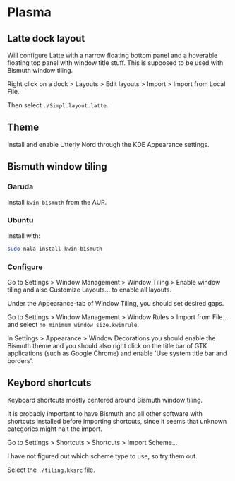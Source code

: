 # Plasma

## Latte dock layout
Will configure Latte with a narrow floating bottom panel and a hoverable floating top panel with window title stuff. This is supposed to be used with Bismuth window tiling.  

Right click on a dock > Layouts > Edit layouts > Import > Import from Local File.

Then select `./Simpl.layout.latte`.

## Theme
Install and enable Utterly Nord through the KDE Appearance settings.

## Bismuth window tiling

### Garuda
Install `kwin-bismuth` from the AUR.

### Ubuntu
Install with:
```sh
sudo nala install kwin-bismuth
```

### Configure
Go to Settings > Window Management > Window Tiling > Enable window tiling and also Customize Layouts... to enable all layouts. 

Under the Appearance-tab of Window Tiling, you should set desired gaps.

Go to Settings > Window Management > Window Rules > Import from File... and select `no_minimum_window_size.kwinrule`.

In Settings > Appearance > Window Decorations you should enable the Bismuth theme and you should also right click on the title bar of GTK applications (such as Google Chrome) and enable 'Use system title bar and borders'.

## Keybord shortcuts
Keyboard shortcuts mostly centered around Bismuth window tiling.

It is probably important to have Bismuth and all other software with shortcuts installed before importing shortcuts, since it seems that unknown categories might halt the import.

Go to Settings > Shortcuts > Shortcuts > Import Scheme...

I have not figured out which scheme type to use, so try them out.

Select the `./tiling.kksrc` file.
